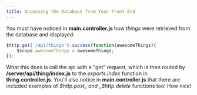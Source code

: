 ```yaml
---
title: Accessing the Database from Your Front End
---
```

You must have noticed in **main.controller.js** how _things_ were retrieved from the database and displayed:

```js
$http.get('/api/things').success(function(awesomeThings){
    $scope.awesomeThings = awesomeThings;
});
```

What this does is call the api with a "get" request, which is then routed by **/server/api/thing/index.js** to the _exports.index_ function in **thing.controller.js**. You'll also notice in **main.controller.js** that there are included examples of _$http.post_ and _$http.delete_ functions too! How nice!

